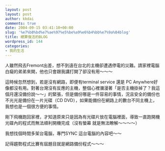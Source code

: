 ```yaml
---
layout: post
layout: post
author: kkdai
comments: true
date: 2004-09-15 03:41:10+00:00
slug: '%e7%b8%bd%e7%ae%97%e5%be%a9%e6%b4%bb%e7%9a%84blog'
title: 總算復活的BLOG
wordpress_id: 144
categories:
- 我的生活
---
```


人雖然飛去Fremont出差，想不到遠在台北的主機卻遭遇停電的災難。請家裡電腦白癡的弟弟來開，他也只會跟我講打開了卻沒有用～～～

這時候忽然想到，若是沒有網路，即便有terminal service 還是 PC Anywhere好像都沒有用。對著台灣沒有反應的主機，整個心裡瀰漫著「是否主機掛掉了？我這個月還沒備份說～～」的緊張，但是備份哪是一件容易的事情，況且安全的備份也不光光是備份在一片光碟（CD DVD），如果能備份在網路上的數台不同主機上，我想也是一個很方便的事情。

剛下飛機跑回家裡，才知道原來只是因為有光碟片放在電腦裡面，導致一直跑開機光碟內的程式而無法順利開機完成（沒有螢幕 就是無法瞭解～～～～）

我想找個時間多架台電腦，專門SYNC 這台電腦的內容吧～～

記得趨勢程式比賽有屆題目就是網路備份程式～～～
